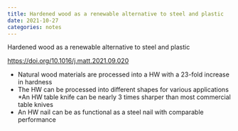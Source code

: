 ```yaml
---
title: Hardened wood as a renewable alternative to steel and plastic
date: 2021-10-27
categories: notes
---
```


Hardened wood as a renewable alternative to steel and plastic

https://doi.org/10.1016/j.matt.2021.09.020

* Natural wood materials are processed into a HW with a 23-fold increase in hardness
* The HW can be processed into different shapes for various applications
 *An HW table knife can be nearly 3 times sharper than most commercial table knives
* An HW nail can be as functional as a steel nail with comparable performance